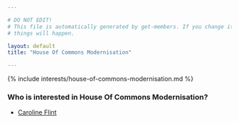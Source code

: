 ```yaml
---

# DO NOT EDIT!
# This file is automatically generated by get-members. If you change it, bad
# things will happen.

layout: default
title: "House Of Commons Modernisation"

---
```


{% include interests/house-of-commons-modernisation.md %}

### Who is interested in House Of Commons Modernisation?


* [Caroline Flint](../members/caroline-flint.html)
